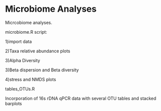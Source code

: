 # Microbiome Analyses



Micrcobiome analyses. 

microbiome.R script:

1)import data

2)Taxa relative abundance plots

3)Alpha Diversity

3)Beta dispersion and Beta diversity

4)stress and NMDS plots


tables_OTUs.R

Incorporation of 16s rDNA qPCR data with several OTU tables and stacked barplots 
